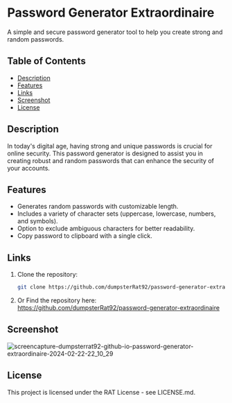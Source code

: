 # Password Generator Extraordinaire

A simple and secure password generator tool to help you create strong and random passwords.

## Table of Contents
- [Description](#description)
- [Features](#features)
- [Links](#Links)
- [Screenshot](#Screenshot)
- [License](#license)

## Description

In today's digital age, having strong and unique passwords is crucial for online security. This password generator is designed to assist you in creating robust and random passwords that can enhance the security of your accounts.

## Features

- Generates random passwords with customizable length.
- Includes a variety of character sets (uppercase, lowercase, numbers, and symbols).
- Option to exclude ambiguous characters for better readability.
- Copy password to clipboard with a single click.

## Links

1. Clone the repository:

   ```bash
   git clone https://github.com/dumpsterRat92/password-generator-extraordinaire.git

2. Or Find the repository here: 
https://github.com/dumpsterRat92/password-generator-extraordinaire

## Screenshot 

![screencapture-dumpsterrat92-github-io-password-generator-extraordinaire-2024-02-22-22_10_29](https://github.com/dumpsterRat92/password-generator-extraordinaire/assets/153157275/fa8c2327-fcf7-4f4b-b408-a7733bc0cd1f)

## License 

This project is licensed under the RAT License - see LICENSE.md.

